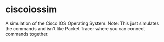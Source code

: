 # ciscoiossim
A simulation of the Cisco IOS Operating System. Note: This just simulates the commands and isn't like Packet Tracer where you can connect commands together.

